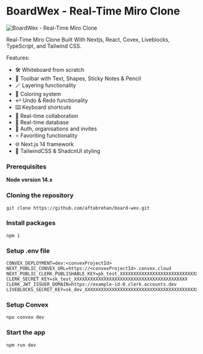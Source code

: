 # BoardWex - Real-Time Miro Clone

![BoardWex - Real-Time Miro Clone](https://github.com/aftabrehan/board-wex/assets/93012310/8d85080c-f3a7-412f-8194-b45b601a17e4)

Real-Time Miro Clone Built With Nextjs, React, Covex, Liveblocks, TypeScript, and Tailwind CSS.

Features:

- 🛠️ Whiteboard from scratch
- 🧰 Toolbar with Text, Shapes, Sticky Notes & Pencil
- 🪄 Layering functionality
- 🎨 Coloring system
- ↩️ Undo & Redo functionality
- ⌨️ Keyboard shortcuts
- 🤝 Real-time collaboration
- 💾 Real-time database
- 🔐 Auth, organisations and invites
- ⭐️ Favoriting functionality
- 🌐 Next.js 14 framework
- 💅 TailwindCSS & ShadcnUI styling

### Prerequisites

**Node version 14.x**

### Cloning the repository

```shell
git clone https://github.com/aftabrehan/board-wex.git
```

### Install packages

```shell
npm i
```

### Setup .env file

```shell
CONVEX_DEPLOYMENT=dev:<convexProjectId>
NEXT_PUBLIC_CONVEX_URL=https://<convexProjectId>.convex.cloud
NEXT_PUBLIC_CLERK_PUBLISHABLE_KEY=pk_test_XXXXXXXXXXXXXXXXXXXXXXXXXXXXXXXXXXXXXXXXXXXXXXXXXX
CLERK_SECRET_KEY=sk_test_XXXXXXXXXXXXXXXXXXXXXXXXXXXXXXXXXXXXXXXXXX
CLERK_JWT_ISSUER_DOMAIN=https://example-id-0.clerk.accounts.dev
LIVEBLOCKS_SECRET_KEY=sk_dev_XXXXXXXXXXXXXXXXXXXXXXXXXXXXXXXXXXXXXXXXXXXXXXXXXXXXXXXXXXXXXXXX
```

### Setup Convex

```shell
npx convex dev
```

### Start the app

```shell
npm run dev
```
